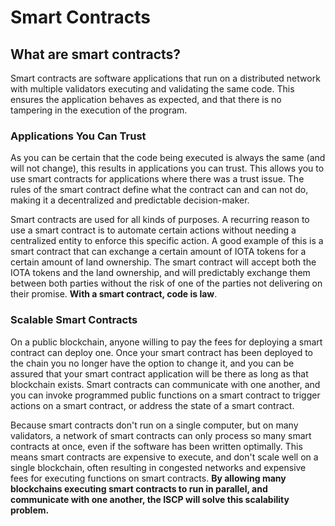 # Smart Contracts

## What are smart contracts?

Smart contracts are software applications that run on a distributed network with multiple validators executing and validating the same code.  This ensures the application behaves as expected, and that there is no tampering in the execution of the program. 

### Applications You Can Trust

As you can be certain that the code being executed is always the same (and will not change), this results in applications you can trust. This allows you to use smart contracts for applications where there was a trust issue. The rules of the smart contract define what the contract can and can not do, making it a decentralized and predictable decision-maker.

Smart contracts are used for all kinds of purposes.  A recurring reason to use a smart contract is to automate certain actions without needing a centralized entity to enforce this specific action. A good example of this is a smart contract that can exchange a certain amount of IOTA tokens for a certain amount of land ownership. The smart contract will accept both the IOTA tokens and the land ownership, and will predictably exchange them between both parties without the risk of one of the parties not delivering on their promise. **With a smart contract, code is law**.

### Scalable Smart Contracts

On a public blockchain, anyone willing to pay the fees for deploying a smart contract can deploy one. Once your smart contract has been deployed to the chain you no longer have the option to change it, and you can be assured that your smart contract application will be there as long as that blockchain exists. Smart contracts can communicate with one another, and you can invoke programmed public functions on a smart contract to trigger actions on a smart contract, or address the state of a smart contract.

Because smart contracts don't run on a single computer, but on many validators, a network of smart contracts can only process so many smart contracts at once, even if the software has been written optimally. This means smart contracts are expensive to execute, and don't scale well on a single blockchain, often resulting in congested networks and expensive fees for executing functions on smart contracts. **By allowing many blockchains executing smart contracts to run in parallel, and communicate with one another, the ISCP will solve this scalability problem.**
